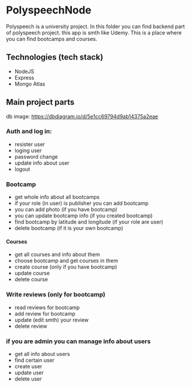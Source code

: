 # PolyspeechNode

Polyspeech is a university project. In this folder you can find backend part of polyspeech project.
this app is smth like Udemy. This is a place where you can find bootcamps and courses.

## Technologies (tech stack)

- NodeJS
- Express
- Mongo Atlas

## Main project parts

db image: https://dbdiagram.io/d/5e1cc69794d9ab14375a2eae

### Auth and log in:

- resister user
- loging user
- password change
- update info about user
- logout

### Bootcamp

- get whole info about all bootcamps
- if your role (in user) is publisher you can add bootcamp
- you can add photo (if you have bootcamp)
- you can update bootcamp info (if you created bootcamp)
- find bootcamp by latitude and longitude (if your role are user)
- delete bootcamp (if it is your own bootcamp)

#### Courses

- get all courses and info about them
- choose bootcamp and get courses in them
- create course (only if you have bootcamp)
- update course
- delete course

### Write reviews (only for bootcamp)

- read reviews for bootcamp
- add review for bootcamp
- update (edit smth) your review
- delete review

### if you are admin you can manage info about users

- get all info about users
- find certain user
- create user
- update user
- delete user
